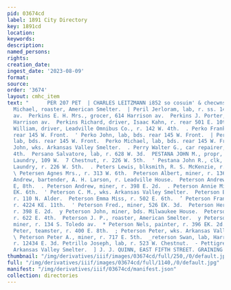 ```yaml
---
pid: 03674cd
label: 1891 City Directory
key: 1891cd
location: 
keywords: 
description: 
named_persons: 
rights: 
creation_date: 
ingest_date: '2023-08-09'
format: 
source: 
order: '3674'
layout: cmhc_item
text: "      PER 207 PET  | CHARLES LEITZMANN i852 so cosuim' & checwnst ‘ é  ‘ Perco
  Michael, roaster, American Smelter.  | Peril Jerloram, lab, r. ss. 14th, nr. Harrison
  av.  Perkins E. H. Mrs., grocer, 614 Harrison av.  Perkins J. Porter, clk, r. 614
  Harrison av.  Perkins Richard, driver, Isaac Kahn, r. rear 501 E. 10th.  Perkins
  William, driver, Leadville Omnibus Co., r. 142 W. 4th.  . Perko Frank, lab, bds.
  rear 145 W. Front.  ' Perko John, lab, bds. rear 145 W. Front.  | Perko Joseph,
  lab, bds. rear 145 W. Front.  Perko Michael, lab, bds. rear 145 W. Front.  ' Perper
  John, wks. Arkansas Valley Smelter.  . Perry Walter G., car repairer, r. 535 W.
  4th.  Persano Salvatore, lab, r. 628 W. 3d.  PESTANA JOHN M., propr, Vienna Steam
  Laundry, 109 W.  7 Chestnut, r. 226 W. 5th.  ' Pestana John R., clk, Vienna Steam
  Laundry, r. 226 W. 5th.  . Peters Lewis, blksmith, R. S. McKenzie, r. 319 W. 2d.
  \ Petersen Agnes Mrs., r. 313 W. 6th.  Peterson Albert, miner, r. 136 EH. 2d.  Peterson
  Andrew, bartender, A. H. Larson, r. Leadville House.  Peterson Andrew, lab, r. 400
  E, 8th.  . Peterson Andrew, miner, r. 398 E. 2d.  . Peterson Annie Miss, r. 502
  EK. 6th.  ' Peterson C. M., wks. Arkansas Valley Smelter.  Peterson EHd., miner,
  r. 110 N. Alder.  Peterson Emma Miss, r. 502 E. 6th.  ’ Peterson Frank, stonecutter,
  r. 4224 KE. 11th.  ' Peterson Fred., miner, 526 EK. 3d.  Peterson Herman, miner,
  r. 398 E. 2d.  y Peterson John, miner, bds. Milwaukee House.  Peterson John, teamster,
  r. 622 E. 4th.  Peterson J. P., roaster, American Smelter.  y Peterson L. Erick,
  miner, r. 134 S. Toledo av.  * Peterson Nels, painter, r. 396 EK. 2d.  Peterson
  Peter, teamster, r. 400 E. 8th.  ; Peterson Peter, wks. Arkansas Valley Smelter.
  \ Peterson Peter A., miner, r. 717 E. 5th.  _reterson Swan, lab, Harrison Red. Wks.,
  r. 12434 E. 3d. Petrillo Joseph, lab, r. 523 W. Chestnut.  - Pettigrew James, wks.
  Arkansas Valley Smelter.  ] J. J. QUINN, EAST FIFTH STREET. GRAINING       "
thumbnail: "/img/derivatives/iiif/images/03674cd/full/250,/0/default.jpg"
full: "/img/derivatives/iiif/images/03674cd/full/1140,/0/default.jpg"
manifest: "/img/derivatives/iiif/03674cd/manifest.json"
collection: directories
---
```

